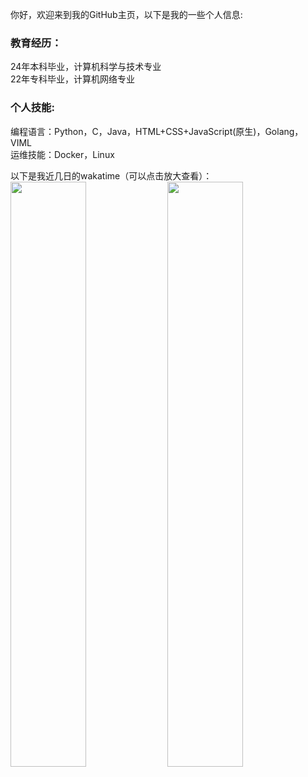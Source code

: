 你好，欢迎来到我的GitHub主页，以下是我的一些个人信息:

### 教育经历：  
24年本科毕业，计算机科学与技术专业  
22年专科毕业，计算机网络专业

### 个人技能:  
编程语言：Python，C，Java，HTML+CSS+JavaScript(原生)，Golang， VIML  
运维技能：Docker，Linux  

以下是我近几日的wakatime（可以点击放大查看）：  
<img src="https://wakatime.com/share/@LeoChoi/e5a4125d-75fa-43ad-b84d-b5ed048f839c.svg" width="49%">
<img src="https://wakatime.com/share/@LeoChoi/d1c4d166-978a-42b9-91bd-6ae78321f75e.svg" width="49%">
